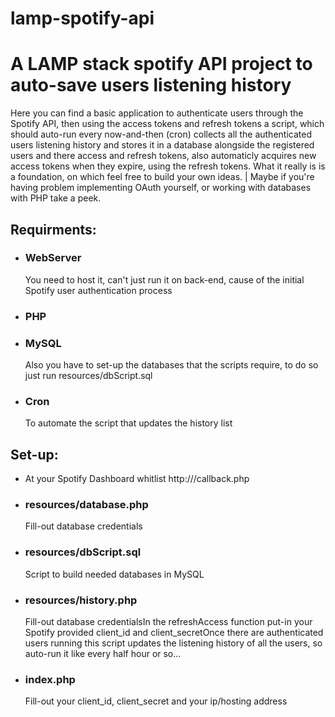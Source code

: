# lamp-spotify-api
<h1>A LAMP stack spotify API project to auto-save users listening history</h1>
<p>
Here you can find a basic application to authenticate users through the Spotify API, then using the access tokens and refresh tokens a script, which should auto-run every now-and-then (cron) collects all the authenticated users listening history and stores it in a database alongside the registered users and there access and refresh tokens, also automaticly acquires new access tokens when they expire, using the refresh tokens. What it really is is a foundation, on which feel free to build your own ideas. | Maybe if you're having problem implementing OAuth yourself, or working with databases with PHP take a peek.
</p>
<h2>Requirments:</h2>
<ul><li><h3>WebServer</h3>You need to host it, can't just run it on back-end, cause of the initial Spotify user authentication process</li>
<li><h3>PHP</h3></li>
<li><h3>MySQL</h3>Also you have to set-up the databases that the scripts require, to do so just run resources/dbScript.sql</li>
<li><h3>Cron</h3>To automate the script that updates the history list</li></ul>
<h2>Set-up:</h2>
<ul><li>At your Spotify Dashboard whitlist http://<your_url>/callback.php</li>
<li><h3>resources/database.php</h3>Fill-out database credentials</li>
<li><h3>resources/dbScript.sql</h3>Script to build needed databases in MySQL</li>
<li><h3>resources/history.php</h3>Fill-out database credentialsIn the refreshAccess function put-in your Spotify provided client_id and client_secretOnce there are authenticated users running this script updates the listening history of all the users, so auto-run it like every half hour or so...</li>
  <li><h3>index.php</h3>Fill-out your client_id, client_secret and your ip/hosting address</li></ul>
